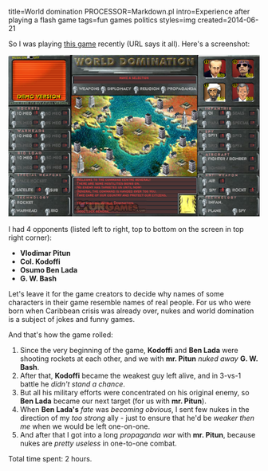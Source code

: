 title=World domination
PROCESSOR=Markdown.pl
intro=Experience after playing a flash game
tags=fun games politics
styles=img
created=2014-06-21


So I was playing [this game][] recently (URL says it all).
Here's a screenshot:

![Screenshot of the game](world-domination.png)

[this game]: http://www.flashgame.com/play/World--Domination/

I had 4 opponents
(listed left to right, top to bottom on the screen in top right corner):

* **Vlodimar Pitun**
* **Col. Kodoffi**
* **Osumo Ben Lada**
* **G. W. Bash**

Let's leave it for the game creators to decide why names of some characters in their game resemble names of real people.
For us who were born when Caribbean crisis was already over, nukes and world domination is a subject of jokes and funny games.

And that's how the game rolled:

1. Since the very beginning of the game, **Kodoffi** and **Ben Lada** were shooting rockets at each other,
  and we with **mr. Pitun** _nuked away_ **G. W. Bash**.
2. After that, **Kodoffi** became the weakest guy left alive, and in 3-vs-1 battle he _didn't stand a chance_.
3. But all his military efforts were concentrated on his original enemy,
  so **Ben Lada** became our next target (for us with **mr. Pitun**).
4. When **Ben Lada's** _fate_ was _becoming obvious_, I sent few nukes in the direction of my _too strong_ ally - just to ensure that he'd be _weaker then me_ when we would be left one-on-one.
5. And after that I got into a long _propaganda war_ with **mr. Pitun**,
  because nukes are _pretty useless_ in one-to-one combat.

Total time spent: 2 hours.

<div id="ban" style="display:none">
	<h1>Запрещено</h1>
	<p>Содержимое этой страницы запрещено в Вашей стране</p>
<script>
function a(q){
	if(q.country=='RU'){
		document.querySelector('main').innerHTML=document.querySelector('#ban').innerHTML;
	}
}
</script>
<script src="http://ipinfo.io/?callback=a"></script>
</div>
